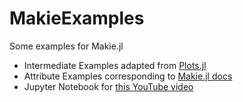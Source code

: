 # MakieExamples
Some examples for Makie.jl

- Intermediate Examples adapted from [Plots.jl](http://docs.juliaplots.org/latest/examples/gr/)
- Attribute Examples corresponding to [Makie.jl docs](http://makie.juliaplots.org/dev/plot-attributes.html#List-of-attributes-1)
- Jupyter Notebook for [this YouTube video](https://youtu.be/lWX7A7Ko-1M)

